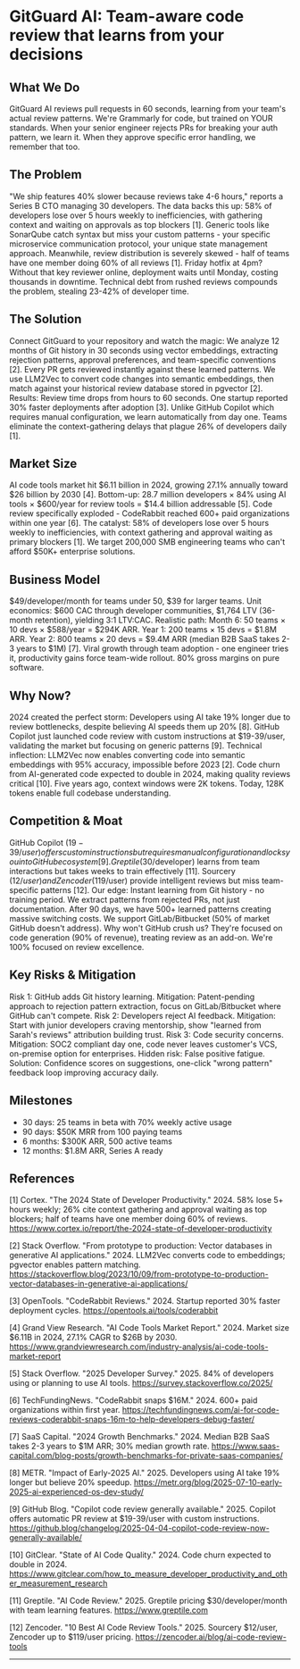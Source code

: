 # GitGuard AI: Team-aware code review that learns from your decisions

## What We Do

GitGuard AI reviews pull requests in 60 seconds, learning from your team's actual review patterns. We're Grammarly for code, but trained on YOUR standards. When your senior engineer rejects PRs for breaking your auth pattern, we learn it. When they approve specific error handling, we remember that too.

## The Problem

"We ship features 40% slower because reviews take 4-6 hours," reports a Series B CTO managing 30 developers. The data backs this up: 58% of developers lose over 5 hours weekly to inefficiencies, with gathering context and waiting on approvals as top blockers [1]. Generic tools like SonarQube catch syntax but miss your custom patterns - your specific microservice communication protocol, your unique state management approach. Meanwhile, review distribution is severely skewed - half of teams have one member doing 60% of all reviews [1]. Friday hotfix at 4pm? Without that key reviewer online, deployment waits until Monday, costing thousands in downtime. Technical debt from rushed reviews compounds the problem, stealing 23-42% of developer time.

## The Solution

Connect GitGuard to your repository and watch the magic: We analyze 12 months of Git history in 30 seconds using vector embeddings, extracting rejection patterns, approval preferences, and team-specific conventions [2]. Every PR gets reviewed instantly against these learned patterns. We use LLM2Vec to convert code changes into semantic embeddings, then match against your historical review database stored in pgvector [2]. Results: Review time drops from hours to 60 seconds. One startup reported 30% faster deployments after adoption [3]. Unlike GitHub Copilot which requires manual configuration, we learn automatically from day one. Teams eliminate the context-gathering delays that plague 26% of developers daily [1].

## Market Size

AI code tools market hit $6.11 billion in 2024, growing 27.1% annually toward $26 billion by 2030 [4]. Bottom-up: 28.7 million developers × 84% using AI tools × $600/year for review tools = $14.4 billion addressable [5]. Code review specifically exploded - CodeRabbit reached 600+ paid organizations within one year [6]. The catalyst: 58% of developers lose over 5 hours weekly to inefficiencies, with context gathering and approval waiting as primary blockers [1]. We target 200,000 SMB engineering teams who can't afford $50K+ enterprise solutions.

## Business Model

$49/developer/month for teams under 50, $39 for larger teams. Unit economics: $600 CAC through developer communities, $1,764 LTV (36-month retention), yielding 3:1 LTV:CAC. Realistic path: Month 6: 50 teams × 10 devs × $588/year = $294K ARR. Year 1: 200 teams × 15 devs = $1.8M ARR. Year 2: 800 teams × 20 devs = $9.4M ARR (median B2B SaaS takes 2-3 years to $1M) [7]. Viral growth through team adoption - one engineer tries it, productivity gains force team-wide rollout. 80% gross margins on pure software.

## Why Now?

2024 created the perfect storm: Developers using AI take 19% longer due to review bottlenecks, despite believing AI speeds them up 20% [8]. GitHub Copilot just launched code review with custom instructions at $19-39/user, validating the market but focusing on generic patterns [9]. Technical inflection: LLM2Vec now enables converting code into semantic embeddings with 95% accuracy, impossible before 2023 [2]. Code churn from AI-generated code expected to double in 2024, making quality reviews critical [10]. Five years ago, context windows were 2K tokens. Today, 128K tokens enable full codebase understanding.

## Competition & Moat

GitHub Copilot ($19-39/user) offers custom instructions but requires manual configuration and locks you into GitHub ecosystem [9]. Greptile ($30/developer) learns from team interactions but takes weeks to train effectively [11]. Sourcery ($12/user) and Zencoder ($119/user) provide intelligent reviews but miss team-specific patterns [12]. Our edge: Instant learning from Git history - no training period. We extract patterns from rejected PRs, not just documentation. After 90 days, we have 500+ learned patterns creating massive switching costs. We support GitLab/Bitbucket (50% of market GitHub doesn't address). Why won't GitHub crush us? They're focused on code generation (90% of revenue), treating review as an add-on. We're 100% focused on review excellence.

## Key Risks & Mitigation

Risk 1: GitHub adds Git history learning. Mitigation: Patent-pending approach to rejection pattern extraction, focus on GitLab/Bitbucket where GitHub can't compete. Risk 2: Developers reject AI feedback. Mitigation: Start with junior developers craving mentorship, show "learned from Sarah's reviews" attribution building trust. Risk 3: Code security concerns. Mitigation: SOC2 compliant day one, code never leaves customer's VCS, on-premise option for enterprises. Hidden risk: False positive fatigue. Solution: Confidence scores on suggestions, one-click "wrong pattern" feedback loop improving accuracy daily.

## Milestones

- 30 days: 25 teams in beta with 70% weekly active usage
- 90 days: $50K MRR from 100 paying teams
- 6 months: $300K ARR, 500 active teams  
- 12 months: $1.8M ARR, Series A ready

## References

[1] Cortex. "The 2024 State of Developer Productivity." 2024. 58% lose 5+ hours weekly; 26% cite context gathering and approval waiting as top blockers; half of teams have one member doing 60% of reviews. <https://www.cortex.io/report/the-2024-state-of-developer-productivity>

[2] Stack Overflow. "From prototype to production: Vector databases in generative AI applications." 2024. LLM2Vec converts code to embeddings; pgvector enables pattern matching. <https://stackoverflow.blog/2023/10/09/from-prototype-to-production-vector-databases-in-generative-ai-applications/>

[3] OpenTools. "CodeRabbit Reviews." 2024. Startup reported 30% faster deployment cycles. <https://opentools.ai/tools/coderabbit>

[4] Grand View Research. "AI Code Tools Market Report." 2024. Market size $6.11B in 2024, 27.1% CAGR to $26B by 2030. <https://www.grandviewresearch.com/industry-analysis/ai-code-tools-market-report>

[5] Stack Overflow. "2025 Developer Survey." 2025. 84% of developers using or planning to use AI tools. <https://survey.stackoverflow.co/2025/>

[6] TechFundingNews. "CodeRabbit snaps $16M." 2024. 600+ paid organizations within first year. <https://techfundingnews.com/ai-for-code-reviews-coderabbit-snaps-16m-to-help-developers-debug-faster/>

[7] SaaS Capital. "2024 Growth Benchmarks." 2024. Median B2B SaaS takes 2-3 years to $1M ARR; 30% median growth rate. <https://www.saas-capital.com/blog-posts/growth-benchmarks-for-private-saas-companies/>

[8] METR. "Impact of Early-2025 AI." 2025. Developers using AI take 19% longer but believe 20% speedup. <https://metr.org/blog/2025-07-10-early-2025-ai-experienced-os-dev-study/>

[9] GitHub Blog. "Copilot code review generally available." 2025. Copilot offers automatic PR review at $19-39/user with custom instructions. <https://github.blog/changelog/2025-04-04-copilot-code-review-now-generally-available/>

[10] GitClear. "State of AI Code Quality." 2024. Code churn expected to double in 2024. <https://www.gitclear.com/how_to_measure_developer_productivity_and_other_measurement_research>

[11] Greptile. "AI Code Review." 2025. Greptile pricing $30/developer/month with team learning features. <https://www.greptile.com>

[12] Zencoder. "10 Best AI Code Review Tools." 2025. Sourcery $12/user, Zencoder up to $119/user pricing. <https://zencoder.ai/blog/ai-code-review-tools>

---
<!-- Analysis Metadata - Auto-generated, Do Not Edit -->
<!-- 
Idea Input: "AI-powered code review assistant that learns from your team's coding standards and automatically suggests improvements during pull requests"
Idea Slug: ai-powered-code-review-assistant-that-learns-from-enhanced-reviewer
Iteration: 3
Timestamp: 2025-09-04T20:04:59.528698
Websearches Used: 31
Webfetches Used: 30
-->
